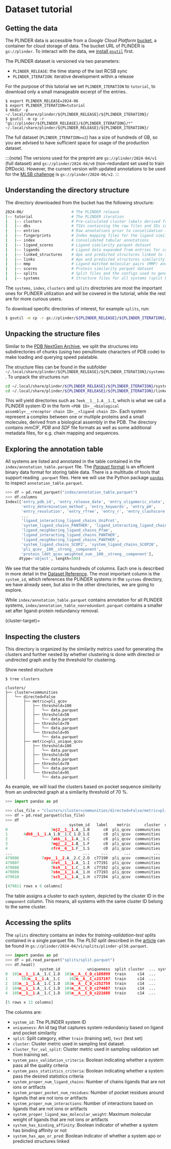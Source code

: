 # Dataset tutorial

## Getting the data

The PLINDER data is accessible from a _Google Cloud Platform_
[bucket](https://cloud.google.com/storage/docs/buckets), a container for cloud storage
of data.
The bucket URL of PLINDER is `gs://plinder`.
To interact with the data, we
[install `gsutil`](https://cloud.google.com/storage/docs/gsutil_install) first.

The PLINDER dataset is versioned via two parameters:

- `PLINDER_RELEASE`: the time stamp of the last RCSB sync
- `PLINDER_ITERATION`: iterative development within a release

For the purpose of this tutorial we set `PLINDER_ITERATION` to `tutorial`, to download
only a small manageable excerpt of the entries.

```console
$ export PLINDER_RELEASE=2024-06
$ export PLINDER_ITERATION=tutorial
$ mkdir -p ~/.local/share/plinder/${PLINDER_RELEASE}/${PLINDER_ITERATION}/
$ gsutil -m cp -r "gs://plinder/${PLINDER_RELEASE}/${PLINDER_ITERATION}/*" ~/.local/share/plinder/${PLINDER_RELEASE}/${PLINDER_ITERATION}/
```

The full dataset (`PLINDER_ITERATION=v2`) has a size of hundreds of GB, so you are
advised to have sufficient space for usage of the production dataset.

:::{note}
The versions used for the preprint are `gs://plinder/2024-04/v1` (full dataset) and `gs://plinder/2024-04/v0` (non-redundant set used to train DffDock). However, the current version with updated annotations to be used for the
[MLSB challenge](https://www.mlsb.io/) is `gs://plinder/2024-06/v2`.
:::

## Understanding the directory structure

The directory downloaded from the bucket has the following structure:

```bash
2024-06/                     # The PLINDER release
|-- tutorial                 # The PLINDER iteration
|   |-- clusters             # Pre-calculated cluster labels derived from the protein similarity dataset
|   |-- dbs                  # TSVs containing the raw files and IDs in the foldseek and mmseqs sub-databases
|   |-- entries              # Raw annotations prior to consolidation (split by `two_char_code` and zipped)
|   |-- fingerprints         # Index mapping files for the ligand similarity dataset
|   |-- index                # Consolidated tabular annotations
|   |-- ligand_scores        # Ligand similarity parquet dataset
|   |-- ligands              # Ligand data expanded from entries for computing similarity
|   |-- linked_structures    # Apo and predicted structures linked to their holo systems
|   |-- links                # Apo and predicted structures similarity to their holo structures
|   |-- mmp                  # Ligand matched molecular pairs (MMP) and series (MMS) data
|   |-- scores               # Protein similarity parquet dataset
|   |-- splits               # Split files and the configs used to generate them (if available)
|   |-- systems              # Structure files for all systems (split by `two_char_code` and zipped)
```

The `systems`, `index`, `clusters` and `splits` directories are most the
important ones for PLINDER utilization and will be covered in the tutorial, while the
rest are for more curious users.

To download specific directories of interest, for example `splits`, run:

```bash
$ gsutil -m cp -r gs://plinder/${PLINDER_RELEASE}/${PLINDER_ITERATION}/splits ~/.local/share/plinder/${PLINDER_RELEASE}/${PLINDER_ITERATION}/
```

## Unpacking the structure files

Similar to the
[PDB NextGen Archive](https://www.wwpdb.org/ftp/pdb-nextgen-archive-site), we split the
structures into subdirectories of chunks (using two penultimate characters of PDB code) to make loading and querying speed palatable.

The structure files can be found in the subfolder
`~/.local/share/plinder/${PLINDER_RELEASE}/${PLINDER_ITERATION}/systems`.
To unpack the structures run

```bash
cd ~/.local/share/plinder/${PLINDER_RELEASE}/${PLINDER_ITERATION}/systems; for i in ls *zip; do unzip $i; touch $(i//.zip//)_done; done
cd ~/.local/share/plinder/${PLINDER_RELEASE}/${PLINDER_ITERATION}/linked_structures; for i in ls *zip; do unzip $i; touch $(i//.zip//)_done; done
```

This will yield directories such as `7eek__1__1.A__1.I`, which is what we call a PLINDER
system ID in the form
`<PDB ID>__<biological assembly>__<receptor chain ID>__<ligand chain ID>`.
Each system represent a complex between one or multiple proteins and a small molecules,
derived from a biological assembly in the PDB.
The directory contains _mmCIF_, _PDB_ and _SDF_ file formats as well as some additional
metadata files, for e.g. chain mapping and sequences.

## Exploring the annotation table

All systems are listed and annotated in the table contained in the
`index/annotation_table.parquet` file.
The [_Parquet_ format](https://parquet.apache.org/) is an efficient binary data format
for storing table data.
There is a multitude of tools that support reading `.parquet` files.
Here we will use the Python package [`pandas`](https://pandas.pydata.org) to inspect `annotation_table.parquet`.

```python
>>> df = pd.read_parquet("index/annotation_table.parquet")
>>> df.columns
Index(['entry_pdb_id', 'entry_release_date', 'entry_oligomeric_state',
       'entry_determination_method', 'entry_keywords', 'entry_pH',
       'entry_resolution', 'entry_rfree', 'entry_r', 'entry_clashscore',
       ...
       'ligand_interacting_ligand_chains_UniProt',
       'system_ligand_chains_PANTHER', 'ligand_interacting_ligand_chains_Pfam',
       'ligand_neighboring_ligand_chains_Pfam',
       'ligand_interacting_ligand_chains_PANTHER',
       'ligand_neighboring_ligand_chains_PANTHER',
       'system_ligand_chains_SCOP2', 'system_ligand_chains_SCOP2B',
       'pli_qcov__100__strong__component',
       'protein_lddt_qcov_weighted_sum__100__strong__component'],
      dtype='object', length=500)
```

We see that the table contains hundreds of columns.
Each one is described in more detail in the
[Dataset Reference](#annotation-table-target).
The most important column is the `system_id`, which references the PLINDER systems
in the `systems` directory, we have already seen, but also in the other directories, we
are going to explore.

While `index/annotation_table.parquet` contains annotation for all PLINDER systems,
`index/annotation_table_nonredundant.parquet` contains a smaller set after
ligand-protein redundancy removal.

(cluster-target)=

## Inspecting the clusters

This directory is organized by the similarity metrics used for generating the clusters
and further nested by whether clustering is done with directed or undirected graph and
by the threshold for clustering.

Show nested structure

```console
$ tree clusters

clusters/
├── cluster=communities
│   └── directed=False
│       ├── metric=pli_qcov
│       │   ├── threshold=100
│       │   │   └── data.parquet
│       │   ├── threshold=50
│       │   │   └── data.parquet
│       │   ├── threshold=70
│       │   │   └── data.parquet
│       │   └── threshold=95
│       │       └── data.parquet
│       ├── metric=pli_unique_qcov
│       │   ├── threshold=100
│       │   │   └── data.parquet
│       │   ├── threshold=50
│       │   │   └── data.parquet
│       │   ├── threshold=70
│       │   │   └── data.parquet
│       │   └── threshold=95
│       │       └── data.parquet
```

As example, we will load the clusters based on pocket sequence similarity from an
undirected graph at a similarity threshold of 70 %.

```python
>>> import pandas as pd

>>> clus_file = "clusters/cluster=communities/directed=False/metric=pli_qcov/threshold=70/data.parquet"
>>> df = pd.read_parquet(clus_file)
>>> df
                            system_id   label    metric      cluster  directed  threshold
0                   3mj2__1__1.A__1.B      c0  pli_qcov  communities     False         70
1       4dh8__1__1.A_1.B__1.C_1.D_1.E      c0  pli_qcov  communities     False         70
2                   7akb__1__1.A__1.C      c0  pli_qcov  communities     False         70
3                   7mgj__2__1.B__1.F      c0  pli_qcov  communities     False         70
4                   4fr4__6__1.F__1.S      c0  pli_qcov  communities     False         70
...                               ...     ...       ...          ...       ...        ...
479806          7xpv__1__2.A__2.C_2.D  c77190  pli_qcov  communities     False         70
479807              4ret__1__1.A__1.I  c77191  pli_qcov  communities     False         70
479808              7ks9__1__1.C__1.R  c77192  pli_qcov  communities     False         70
479809              7s6n__1__1.A__1.H  c77193  pli_qcov  communities     False         70
479810              7sc5__1__1.A__1.H  c77194  pli_qcov  communities     False         70

[479811 rows x 6 columns]
```

The table assigns a cluster to each system, depicted by the cluster ID in the
`component` column.
This means, all systems with the same cluster ID belong to the same cluster.

## Accessing the splits

The `splits` directory contains an index for _training-validation-test_ splits contained
in a single parquet file.
The _PL50_ split described in the [article](https://doi.org/10.1101/2024.07.17.603955)
can be found in `gs://plinder/2024-04/v1/splits/plinder-pl50.parquet`.

```python
>>> import pandas as pd
>>> df = pd.read_parquet("splits/split.parquet")
>>> df.head()
               system_id            uniqueness  split cluster  ... system_proper_num_interactions  system_proper_ligand_max_molecular_weight  system_has_binding_affinity  system_has_apo_or_pred
0  101m__1__1.A__1.C_1.D  101m__A__C_D_c188899  train     c14  ...                             20                                 616.177293                        False                   False
1      102m__1__1.A__1.C    102m__A__C_c237197  train     c14  ...                             20                                 616.177293                        False                    True
2  103m__1__1.A__1.C_1.D  103m__A__C_D_c252759  train     c14  ...                             16                                 616.177293                        False                   False
3  104m__1__1.A__1.C_1.D  104m__A__C_D_c274687  train     c14  ...                             21                                 616.177293                        False                   False
4  105m__1__1.A__1.C_1.D  105m__A__C_D_c221688  train     c14  ...                             20                                 616.177293                        False                   False

[5 rows x 13 columns]
```

The columns are:

- `system_id`: The PLINDER system ID
- `uniqueness`: An id tag that captures system redundancy based on ligand and pocket similarity
- `split`: Split category, either `train` (training set), `test` (test set)
- `cluster`: Cluster metric used in sampling test dataset.
- `cluster_for_val_split`: Cluster metric used in sampling validation set from training set.
- `system_pass_validation_criteria`: Boolean indicating whether a system pass all the quality criteria
- `system_pass_statistics_criteria`: Boolean indicating whether a system pass the desired statistics criteria
- `system_proper_num_ligand_chains`: Number of chains ligands that are not ions or artifacts
- `system_proper_pocket_num_residues`: Number of pocket residues around ligands that are not ions or artifacts
- `system_proper_num_interactions`: Number of interactions based on ligands that are not ions or artifacts
- `system_proper_ligand_max_molecular_weight`: Maximum molecular weight of ligands that are not ions or artifacts
- `system_has_binding_affinity`: Boolean indicator of whether a system has binding affinity or not
- `system_has_apo_or_pred`: Boolean indicator of whether a system apo or predicted structures linked
